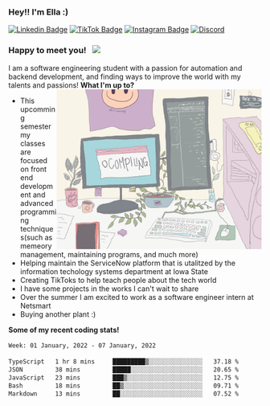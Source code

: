 ### Hey!! I'm Ella :) 

[![Linkedin Badge](https://img.shields.io/badge/-LinkedIn-0e76a8?style=flat-square&logo=Linkedin&logoColor=white)](https://www.linkedin.com/in/ella-rekow-95985a182/)
[![TikTok Badge](https://img.shields.io/badge/TikTok-Follow-blue)](https://www.tiktok.com/@ellasstudy?)
[![Instagram Badge](https://img.shields.io/badge/-Instagram-e4405f?style=flat-square&logo=Instagram&logoColor=white)](https://www.instagram.com/ellasstudy/)
[![Discord](https://img.shields.io/badge/Discord-Join!-6a0dad)](https://discord.gg/Ek3CQBp3pY)


### Happy to meet you! &nbsp; ![](https://visitor-badge.glitch.me/badge?page_id=EllaRekow.EllaRekow)

I am a software engineering student with a passion for automation and backend development, and finding ways to improve the world with my talents and passions! 
<img align="right" alt="GIF" src="https://github.com/ellarekow/ellarekow/blob/main/ellarekowgif" width="408" height="318" />
**What I'm up to?**
- This upcomming semester my classes are focused on front end development and advanced programming techniques(such as memeory management, maintaining programs, and much more)
- Helping maintain the ServiceNow platform that is utalitzed by the information techology systems department at Iowa State
- Creating TikToks to help teach people about the tech world
- I have some projects in the works I can't wait to share
- Over the summer I am excited to work as a software engineer intern at Netsmart
- Buying another plant :) 

**Some of my recent coding stats!** 

<!--START_SECTION:waka-->
```text
Week: 01 January, 2022 - 07 January, 2022

TypeScript   1 hr 8 mins     █████████▒░░░░░░░░░░░░░░░   37.18 % 
JSON         38 mins         █████░░░░░░░░░░░░░░░░░░░░   20.65 % 
JavaScript   23 mins         ███▒░░░░░░░░░░░░░░░░░░░░░   12.75 % 
Bash         18 mins         ██▒░░░░░░░░░░░░░░░░░░░░░░   09.71 % 
Markdown     13 mins         ██░░░░░░░░░░░░░░░░░░░░░░░   07.52 % 
```
<!--END_SECTION:waka-->

